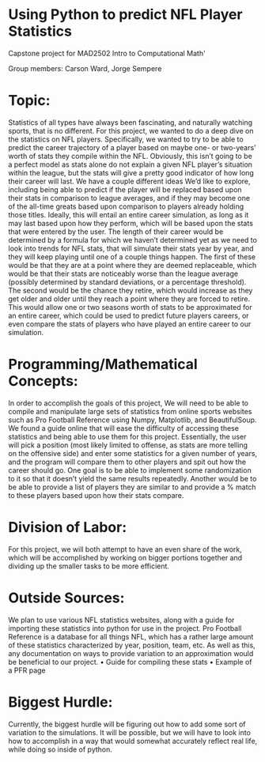 # Using Python to predict NFL Player Statistics
Capstone project for MAD2502 Intro to Computational Math'

Group members: Carson Ward, Jorge Sempere

# Topic:
	
Statistics of all types have always been fascinating, and naturally watching sports, that is no different. For this project, we wanted to do a deep dive on the statistics on NFL players. Specifically, we wanted to try to be able to predict the career trajectory of a player based on maybe one- or two-years’ worth of stats they compile within the NFL. Obviously, this isn’t going to be a perfect model as stats alone do not explain a given NFL player’s situation within the league, but the stats will give a pretty good indicator of how long their career will last. We have a couple different ideas We’d like to explore, including being able to predict if the player will be replaced based upon their stats in comparison to league averages, and if they may become one of the all-time greats based upon comparison to players already holding those titles. Ideally, this will entail an entire career simulation, as long as it may last based upon how they perform, which will be based upon the stats that were entered by the user. The length of their career would be determined by a formula for which we haven’t determined yet as we need to look into trends for NFL stats, that will simulate their stats year by year, and they will keep playing until one of a couple things happen. The first of these would be that they are at a point where they are deemed replaceable, which would be that their stats are noticeably worse than the league average (possibly determined by standard deviations, or a percentage threshold). The second would be the chance they retire, which would increase as they get older and older until they reach a point where they are forced to retire. This would allow one or two seasons worth of stats to be approximated for an entire career, which could be used to predict future players careers, or even compare the stats of players who have played an entire career to our simulation.

# Programming/Mathematical Concepts:

In order to accomplish the goals of this project, We will need to be able to compile and manipulate large sets of statistics from online sports websites such as Pro Football Reference using Numpy, Matplotlib, and BeautifulSoup. We found a guide online that will ease the difficulty of accessing these statistics and being able to use them for this project. Essentially, the user will pick a position (most likely limited to offense, as stats are more telling on the offensive side) and enter some statistics for a given number of years, and the program will compare them to other players and spit out how the career should go. One goal is  to be able to implement some randomization to it so that it doesn’t yield the same results repeatedly. Another would be to be able to provide a list of players they are similar to and provide a % match to these players based upon how their stats compare.





# Division of Labor:

For this project, we will both attempt to have an even share of the work, which will be accomplished by working on bigger portions together and dividing up the smaller tasks to be more efficient. 

# Outside Sources:

We plan to use various NFL statistics websites, along with a guide for importing these statistics into python for use in the project. Pro Football Reference is a database for all things NFL, which has a rather large amount of these statistics characterized by year, position, team, etc.
As well as this, any documentation on ways to provide variation to an approximation would be beneficial to our project.
•	Guide for compiling these stats
•	Example of a PFR page
	

# Biggest Hurdle:

Currently, the biggest hurdle will be figuring out how to add some sort of variation to the simulations. It will be possible, but we will have to look into how to accomplish in a way that would somewhat accurately reflect real life, while doing so inside of python.


